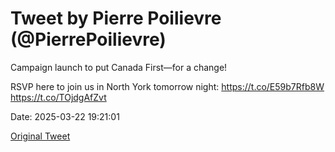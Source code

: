 # Tweet by Pierre Poilievre (@PierrePoilievre)

Campaign launch to put Canada First—for a change!

RSVP here to join us in North York tomorrow night: https://t.co/E59b7Rfb8W https://t.co/TOjdgAfZvt

Date: 2025-03-22 19:21:01

[Original Tweet](https://x.com/PierrePoilievre/status/1903527352862154864)
